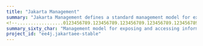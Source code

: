 ```yaml
---
title: "Jakarta Management"
summary: "Jakarta Management defines a standard management model for exposing and accessing the management information, operations, and parameters of the Jakarta EE Platform components."
<!--.................0123456789.123456789.123456789.123456789.123456789.123456789-->
summary_sixty_char: "Management model for exposing and accessing information"
project_id: "ee4j.jakartaee-stable"
---
```

